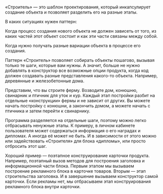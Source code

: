 «Строитель» — это шаблон проектирования, который инкапсулирует создание объекта и позволяет разделить его на разные этапы.


В каких ситуациях нужен паттерн:

Когда процесс создания нового объекта не должен зависеть от того, из каких частей этот объект состоит и как эти части связаны между собой.

Когда нужно получать разные вариации объекта в процессе его создания.


Паттерн «Строитель» позволяет собирать объекты пошагово, вызывая только те шаги, которые вам нужны. А значит, больше не нужно добавлять в конструктор все возможные опции продукта, когда код должен создавать разные представления какого-то объекта. Например, деревянные и железобетонные дома.

Представим, что вы строите ферму. Возводите дом, конюшню, свинарник и птичник для уток и кур. Каждый этап постройки разбит на отдельные «конструкции» фермы и не зависит от других. Вы можете начать постройку с конюшни, а закончить домом, а можете начать с птичника и затем перейти к свинарнику.

Программа разделяется на отдельные шаги, поэтому можно легко отбрасывать ненужные этапы. К примеру, в личном кабинете пользователя может содержаться информация о его наградах и дипломах. А иногда её может не быть. И в зависимости от этого можно или задействовать «Строителя» для блока «дипломы», или просто отбросить этот шаг.

Хороший пример — поэтапное конструирование карточки продукта. Например, поэтапный вызов методов для построения заголовка и информационной части блока. Первым этапом мы вызываем построение рекламного блока в карточке товаров. Вторым — этап строительства заголовка. И в завершение вызываем конструктор самой карточки. Если рекламы нет, мы отбрасываем этап конструирования рекламного блока внутри карточки.